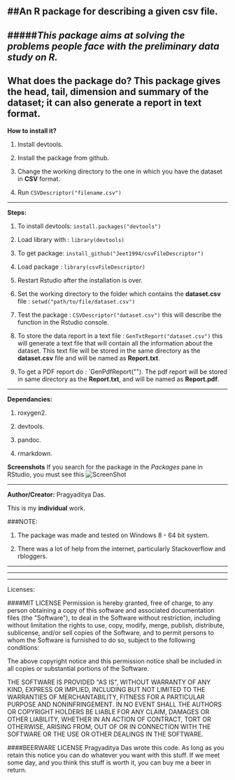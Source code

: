 ##An R package for describing a given csv file.
---
#####*This package aims at solving the problems people face with the preliminary data study on R.*
---

**What does the package do?**
This package gives the head, tail, dimension and summary of the dataset; it can also generate a report in text format.
---
**How to install it?**

1. Install devtools.

2. Install the package from github.

3. Change the working directory to the one in which you have the dataset in **CSV** format.

4. Run `CSVDescriptor("filename.csv")`


---
**Steps:**

1. To install devtools: `install.packages("devtools")`

2. Load library with : `library(devtools)`

3. To get package: `install_github("Jeet1994/csvFileDescriptor")`

4. Load package : `library(csvFileDescriptor)`

5. Restart Rstudio after the installation is over.

6. Set the working directory to the folder which contains the **dataset.csv**
file : `setwd("path/to/file/dataset.csv")`

7. Test the package : `CSVDescriptor("dataset.csv")` this will describe the function in the Rstudio console.

8. To store the data report in a text file : `GenTxtReport("dataset.csv")` this will generate a text file that will contain all the information about the dataset. 
This text file will be stored in the same directory as the **dataset.csv** file and will be named as **Report.txt**. 

9. To get a PDF report do : `GenPdfReport(""). The pdf report will be stored in same directory as the **Report.txt**,
and will be named as **Report.pdf**.

---

**Dependancies:**

1. roxygen2.

2. devtools.

3. pandoc. 

4. rmarkdown.


**Screenshots**
If you search for the package in the *Packages* pane in RStudio, you must see this
![ScreenShot](http://i.imgur.com/8f2QJUy.png )

---

**Author/Creator:**
Pragyaditya Das.

This is my **individual** work.


###NOTE:

1. The package was made and tested on Windows 8 - 64 bit system.

2. There was a lot of help from the internet, particularly Stackoverflow and rbloggers.
---
---
---
Licenses:

####MIT LICENSE
Permission is hereby granted, free of charge, to any person obtaining a copy
of this software and associated documentation files (the "Software"), to deal
in the Software without restriction, including without limitation the rights
to use, copy, modify, merge, publish, distribute, sublicense, and/or sell
copies of the Software, and to permit persons to whom the Software is
furnished to do so, subject to the following conditions:

The above copyright notice and this permission notice shall be included in all
copies or substantial portions of the Software.

THE SOFTWARE IS PROVIDED "AS IS", WITHOUT WARRANTY OF ANY KIND, EXPRESS OR
IMPLIED, INCLUDING BUT NOT LIMITED TO THE WARRANTIES OF MERCHANTABILITY,
FITNESS FOR A PARTICULAR PURPOSE AND NONINFRINGEMENT. IN NO EVENT SHALL THE
AUTHORS OR COPYRIGHT HOLDERS BE LIABLE FOR ANY CLAIM, DAMAGES OR OTHER
LIABILITY, WHETHER IN AN ACTION OF CONTRACT, TORT OR OTHERWISE, ARISING FROM,
OUT OF OR IN CONNECTION WITH THE SOFTWARE OR THE USE OR OTHER DEALINGS IN THE
SOFTWARE.

####BEERWARE LICENSE
Pragyaditya Das wrote this code. As long as you retain this notice you can do
whatever you want with this stuff. If we meet some day, and you think this
stuff is worth it, you can buy me a beer in return.

